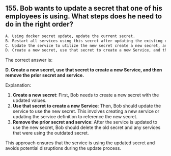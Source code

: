 ## 155. Bob wants to update a secret that one of his employees is using. What steps does he need to do in the right order?
```sh
A. Using docker secret update, update the current secret.
B. Restart all services using this secret after updating the existing one
C. Update the service to utilize the new secret create a new secret, and destroy the previous secret.
D. Create a new secret, use that secret to create a new Service, and then remove the prior secret and service.
```

The correct answer is:

**D. Create a new secret, use that secret to create a new Service, and then remove the prior secret and service.**

Explanation:
1. **Create a new secret**: First, Bob needs to create a new secret with the updated values.
2. **Use that secret to create a new Service**: Then, Bob should update the service to use the new secret. This involves creating a new service or updating the service definition to reference the new secret.
3. **Remove the prior secret and service**: After the service is updated to use the new secret, Bob should delete the old secret and any services that were using the outdated secret.

This approach ensures that the service is using the updated secret and avoids potential disruptions during the update process.
